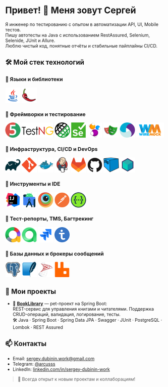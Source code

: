# Привет! 👋 Меня зовут Сергей

Я инженер по тестированию с опытом в автоматизации API, UI, Mobile тестов. \
Пишу автотесты на Java с использованием RestAssured, Selenium, Selenide, JUnit и Allure. \
Люблю чистый код, понятные отчёты и стабильные пайплайны CI/CD.
<!--
Добавить что могу в настройку контейнеров, пайплайнов и интеграции
-->

## 🛠️ Мой стек технологий

### 🔹 Языки и библиотеки

<p>
  <img src="images/languages/icons8-java-48.png" alt="Java" title="Java" height="48"/>
  <img src="images/languages/lombok.png" alt="Lombok" title="Lombok" height="48"/>
</p>

### 🔹 Фреймворки и тестирование
<p>
    <img src="images/frameworks/junit5-logo.png" alt="JUnit" title="JUnit" height="48"/>
    <img src="images/frameworks/TestNG.png" alt="TestNG" title="TestNG" height="48"/>
    <img src="images/frameworks/rest_assured.png" alt="REST Assured" title="REST Assured" height="48"/>
    <img src="images/frameworks/Selenium_Logo.png" alt="Selenium" title="Selenium" height="48"/>
    <img src="images/frameworks/selenide-logo-big.png" alt="Selenide" title="Selenide" height="48"/>
    <img src="images/frameworks/playwright-logo.svg" alt="Playwright" title="Playwright" height="48"/>
    <img src="images/frameworks/appium.svg" alt="Appium" title="Appium" height="48"/>
    <img src="images/frameworks/WireMock_Logo.svg" alt="WireMock" title="Appium" height="48"/>
</p>

### 🔹 Инфраструктура, CI/CD и DevOps
<p>
    <img src="images/infrastructure/gradle-original.svg" alt="Gradle" title="Gradle" height="48"/>
    <img src="images/infrastructure/git-original.svg" alt="Git" title="Git" height="48"/>
    <img src="images/infrastructure/docker-original.svg" alt="Docker" title="Docker" height="48"/>
    <img src="images/infrastructure/jenkins-original.svg" alt="Jenkins" title="Jenkins" height="48"/>
    <img src="images/infrastructure/gitlab-original.svg" alt="GitLab" title="GitLab" height="48"/>
    <img src="images/infrastructure/github-original.svg" alt="GitHub" title="GitHub" height="48"/>
    <img src="images/infrastructure/Selenoid.svg" alt="Selenoid" title="Selenoid" height="48"/>
    <img src="images/infrastructure/TestContainers.png" alt="TestContainers" title="TestContainers" height="48"/>
</p>

### 🔹 Инструменты и IDE
<p>
    <img src="images/ide/intellij-original.svg" alt="IntelliJ IDEA" title="IntelliJ IDEA" height="48"/>
    <img src="images/ide/androidstudio-original.svg" alt="Android Studio" title="Android Studio" height="48"/>
    <img src="images/ide/browserstack.svg" alt="BrowserStack" title="BrowserStack" height="48"/>
    <img src="images/ide/postman-original.svg" alt="Postman" title="Postman" height="48"/>
    <img src="images/ide/swagger-original.svg" alt="Swagger" title="Swagger" height="48"/>
</p>

### 🔹 Тест-репорты, TMS, Багтрекинг
<p>
    <img src="images/testreportsandtms/allureReport.png" alt="Allure Report" title="Allure Report" height="48"/>
    <img src="images/testreportsandtms/allureTestOps.png" alt="Allure TestOps" title="Allure TestOps" height="48"/>
    <img src="images/testreportsandtms/jira-original.svg" alt="Jira" title="Jira" height="48"/>
    <img src="images/testreportsandtms/testit_logo_icon_blue.png" alt="TestIt" title="TestIt" height="48"/>
</p>

### 🔹 Базы данных и брокеры сообщений
<p>
  <img src="images/dbandbrokers/postgresql-original.svg" alt="PostgreSQL" title="PostgreSQL" height="48"/>
  <img src="images/dbandbrokers/sqlite-original.svg" alt="SQLite" title="SQLite" height="48"/>
  <img src="images/dbandbrokers/microsoftsqlserver-original.svg" alt="Microsoft SQL" title="Microsoft SQL" height="48"/>
  <img src="images/dbandbrokers/rabbitmq-original.svg" alt="RabbitMQ" title="RabbitMQ" height="48"/>
</p>
<!--
Icons here:
https://github.com/devicons/devicon/tree/master/icons
-->
<!--
Добавить ещё каким то способом дополнительные библиотеки, у которых нет картинок
Owner
jdbc
+ Пройтись по всем проектам, посмотреть, какие библиотеки там использованы
-->


## 📌 Мои проекты
- 🔹 **[BookLibrary](https://github.com/sergey-dubinin-work/qaguru_basic_homeTask_custom_Spring_API_Service_BookLibrary)** — pet-проект на Spring Boot:\
  REST-сервис для управления книгами и читателями. Поддержка CRUD-операций, валидация, логирование, тесты.  
  🛠 Java · Spring Boot · Spring Data JPA · Swagger · JUnit · PostgreSQL · Lombok · REST Assured
<!--
- - Автоматизация тестирования API - RestAssured
- Автоматизация тестирования WEB - Selenide
- Автоматизация тестирования WEB - Playwright
- Автоматизация тестирования MOBILE - Appium
- Веб сервис на Spring boot - Book Library
-->
## 📫 Контакты
- Email: sergey.dubinin.work@gmail.com
- Telegram: [@arcusss](https://t.me/arcusss)
- LinkedIn: [linkedin.com/in/sergey-dubinin-work](https://linkedin.com/in/sergey-dubinin-work)

> 🧠 Всегда открыт к новым проектам и коллаборациям!



<!--
**sergey-dubinin-work/sergey-dubinin-work** is a ✨ _special_ ✨ repository because its `README.md` (this file) appears on your GitHub profile.

Here are some ideas to get you started:

- 🔭 I’m currently working on ...
- 🌱 I’m currently learning ...
- 👯 I’m looking to collaborate on ...
- 🤔 I’m looking for help with ...
- 💬 Ask me about ...
- 📫 How to reach me: ...
- 😄 Pronouns: ...
- ⚡ Fun fact: ...
-->
